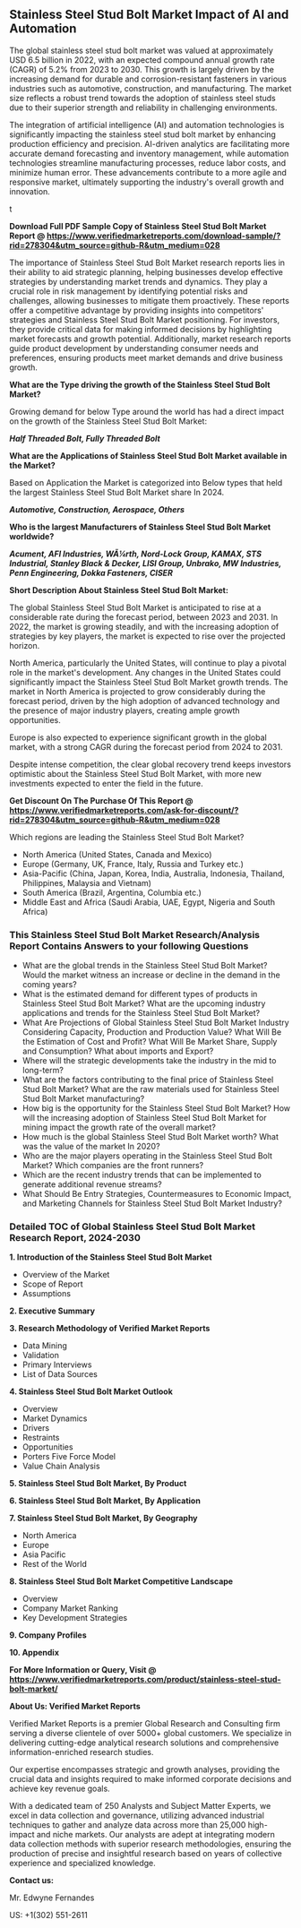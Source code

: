 <h2>Stainless Steel Stud Bolt Market Impact of AI and Automation</h2><p>The global stainless steel stud bolt market was valued at approximately USD 6.5 billion in 2022, with an expected compound annual growth rate (CAGR) of 5.2% from 2023 to 2030. This growth is largely driven by the increasing demand for durable and corrosion-resistant fasteners in various industries such as automotive, construction, and manufacturing. The market size reflects a robust trend towards the adoption of stainless steel studs due to their superior strength and reliability in challenging environments.</p><p>The integration of artificial intelligence (AI) and automation technologies is significantly impacting the stainless steel stud bolt market by enhancing production efficiency and precision. AI-driven analytics are facilitating more accurate demand forecasting and inventory management, while automation technologies streamline manufacturing processes, reduce labor costs, and minimize human error. These advancements contribute to a more agile and responsive market, ultimately supporting the industry's overall growth and innovation.</p>t</p><p id="" class=""><strong>Download Full PDF Sample Copy of Stainless Steel Stud Bolt Market Report @ <a href="https://www.verifiedmarketreports.com/download-sample/?rid=278304&utm_source=github-R&utm_medium=028" target="_blank">https://www.verifiedmarketreports.com/download-sample/?rid=278304&utm_source=github-R&utm_medium=028</a></strong></p><p>The importance of&nbsp;Stainless Steel Stud Bolt Market research reports lies in their ability to aid strategic planning, helping businesses develop effective strategies by understanding market trends and dynamics. They play a crucial role in risk management by identifying potential risks and challenges, allowing businesses to mitigate them proactively. These reports offer a competitive advantage by providing insights into competitors' strategies and Stainless Steel Stud Bolt Market positioning. For investors, they provide critical data for making informed decisions by highlighting market forecasts and growth potential. Additionally, market research reports guide product development by understanding consumer needs and preferences, ensuring products meet market demands and drive business growth.</p><p><strong>What are the&nbsp;Type driving the growth of the Stainless Steel Stud Bolt Market?</strong></p><p id="" class="">Growing demand for below Type around the world has had a direct impact on the growth of the Stainless Steel Stud Bolt Market:</p><em><strong>Half Threaded Bolt, Fully Threaded Bolt</strong></em></p><strong>What are the&nbsp;Applications&nbsp;of Stainless Steel Stud Bolt Market available in the Market?</strong></p><p id="" class="">Based on Application the Market is categorized into Below types that held the largest Stainless Steel Stud Bolt Market share In 2024.</p><em><strong>Automotive, Construction, Aerospace, Others</strong></em></p><strong>Who is the largest Manufacturers of Stainless Steel Stud Bolt Market worldwide?</strong></p><p><em><strong>Acument, AFI Industries, WÃ¼rth, Nord-Lock Group, KAMAX, STS Industrial, Stanley Black & Decker, LISI Group, Unbrako, MW Industries, Penn Engineering, Dokka Fasteners, CISER</strong></em></p><p id="" class=""><strong>Short Description About Stainless Steel Stud Bolt Market:</strong></p><p>The global Stainless Steel Stud Bolt Market is anticipated to rise at a considerable rate during the forecast period, between 2023 and 2031. In 2022, the market is growing steadily, and with the increasing adoption of strategies by key players, the market is expected to rise over the projected horizon.</p><p>North America, particularly the United States, will continue to play a pivotal role in the market's development. Any changes in the United States could significantly impact the Stainless Steel Stud Bolt Market growth trends. The market in North America is projected to grow considerably during the forecast period, driven by the high adoption of advanced technology and the presence of major industry players, creating ample growth opportunities.</p><p>Europe is also expected to experience significant growth in the global market, with a strong CAGR during the forecast period from 2024 to 2031.</p><p>Despite intense competition, the clear global recovery trend keeps investors optimistic about the Stainless Steel Stud Bolt Market, with more new investments expected to enter the field in the future.</p><p id="" class=""><strong>Get Discount On The Purchase Of This Report @ <a href="https://www.verifiedmarketreports.com/ask-for-discount/?rid=278304&utm_source=github-R&utm_medium=028" target="_blank">https://www.verifiedmarketreports.com/ask-for-discount/?rid=278304&utm_source=github-R&utm_medium=028</a></strong></p>Which regions are leading the Stainless Steel Stud Bolt Market?</p><ul><li>North America (United States, Canada and Mexico)</li><li>Europe (Germany, UK, France, Italy, Russia and Turkey etc.)</li><li>Asia-Pacific (China, Japan, Korea, India, Australia, Indonesia, Thailand, Philippines, Malaysia and Vietnam)</li><li>South America (Brazil, Argentina, Columbia etc.)</li><li>Middle East and Africa (Saudi Arabia, UAE, Egypt, Nigeria and South Africa)</li></ul><h3 id="" class="">This Stainless Steel Stud Bolt Market Research/Analysis Report Contains Answers to your following Questions</h3><ul><li>What are the global trends in the Stainless Steel Stud Bolt Market? Would the market witness an increase or decline in the demand in the coming years?</li><li>What is the estimated demand for different types of products in Stainless Steel Stud Bolt Market? What are the upcoming industry applications and trends for the Stainless Steel Stud Bolt Market?</li><li>What Are Projections of Global Stainless Steel Stud Bolt Market Industry Considering Capacity, Production and Production Value? What Will Be the Estimation of Cost and Profit? What Will Be Market Share, Supply and Consumption? What about imports and Export?</li><li>Where will the strategic developments take the industry in the mid to long-term?</li><li>What are the factors contributing to the final price of Stainless Steel Stud Bolt Market? What are the raw materials used for Stainless Steel Stud Bolt Market manufacturing?</li><li>How big is the opportunity for the Stainless Steel Stud Bolt Market? How will the increasing adoption of Stainless Steel Stud Bolt Market for mining impact the growth rate of the overall market?</li><li>How much is the global Stainless Steel Stud Bolt Market worth? What was the value of the market In 2020?</li><li>Who are the major players operating in the Stainless Steel Stud Bolt Market? Which companies are the front runners?</li><li>Which are the recent industry trends that can be implemented to generate additional revenue streams?</li><li>What Should Be Entry Strategies, Countermeasures to Economic Impact, and Marketing Channels for Stainless Steel Stud Bolt Market Industry?</li></ul><h3 id="" class="">Detailed TOC of Global Stainless Steel Stud Bolt Market Research Report, 2024-2030</h3><p id="" class=""><strong>1. Introduction of the Stainless Steel Stud Bolt Market</strong></p><ul><li>Overview of the Market</li><li>Scope of Report</li><li>Assumptions</li></ul><p id="" class=""><strong>2. Executive Summary</strong></p><p id="" class=""><strong>3. Research Methodology of Verified Market Reports</strong></p><ul><li>Data Mining</li><li>Validation</li><li>Primary Interviews</li><li>List of Data Sources</li></ul><p id="" class=""><strong>4. Stainless Steel Stud Bolt Market Outlook</strong></p><ul><li>Overview</li><li>Market Dynamics</li><li>Drivers</li><li>Restraints</li><li>Opportunities</li><li>Porters Five Force Model</li><li>Value Chain Analysis</li></ul><p id="" class=""><strong>5. Stainless Steel Stud Bolt Market, By Product</strong></p><p id="" class=""><strong>6. Stainless Steel Stud Bolt Market, By Application</strong></p><p id="" class=""><strong>7. Stainless Steel Stud Bolt Market, By Geography</strong></p><ul><li>North America</li><li>Europe</li><li>Asia Pacific</li><li>Rest of the World</li></ul><p id="" class=""><strong>8. Stainless Steel Stud Bolt Market Competitive Landscape</strong></p><ul><li>Overview</li><li>Company Market Ranking</li><li>Key Development Strategies</li></ul><p id="" class=""><strong>9. Company Profiles</strong></p><p id="" class=""><strong>10. Appendix</strong></p><p id="" class=""><strong>For More Information or Query, Visit @ <a href="https://www.verifiedmarketreports.com/product/stainless-steel-stud-bolt-market/" target="_blank">https://www.verifiedmarketreports.com/product/stainless-steel-stud-bolt-market/</a></strong></p><p id="" class=""><strong>About Us: Verified Market Reports</strong></p><p id="" class="">Verified Market Reports is a premier Global Research and Consulting firm serving a diverse clientele of over 5000+ global customers. We specialize in delivering cutting-edge analytical research solutions and comprehensive information-enriched research studies.</p><p id="" class="">Our expertise encompasses strategic and growth analyses, providing the crucial data and insights required to make informed corporate decisions and achieve key revenue goals.</p><p id="" class="">With a dedicated team of 250 Analysts and Subject Matter Experts, we excel in data collection and governance, utilizing advanced industrial techniques to gather and analyze data across more than 25,000 high-impact and niche markets. Our analysts are adept at integrating modern data collection methods with superior research methodologies, ensuring the production of precise and insightful research based on years of collective experience and specialized knowledge.</p><p id="" class=""><strong>Contact us:</strong></p><p id="" class="">Mr. Edwyne Fernandes</p><p id="" class="">US: +1(302) 551-2611</p>